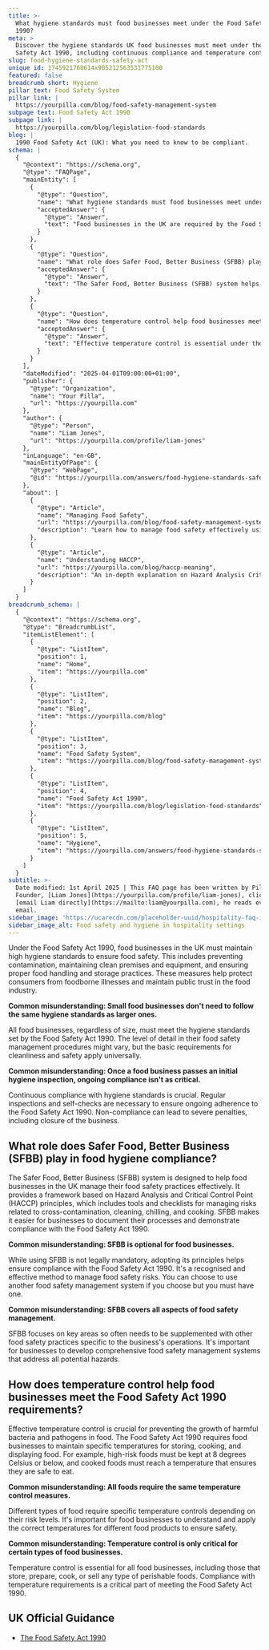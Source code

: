 ```yaml
---
title: >-
  What hygiene standards must food businesses meet under the Food Safety Act
  1990?
meta: >
  Discover the hygiene standards UK food businesses must meet under the Food
  Safety Act 1990, including continuous compliance and temperature control.
slug: food-hygiene-standards-safety-act
unique id: 1745921768614x905212563531775100
featured: false
breadcrumb short: Hygiene
pillar text: Food Safety System
pillar link: |
  https://yourpilla.com/blog/food-safety-management-system
subpage text: Food Safety Act 1990
subpage link: |
  https://yourpilla.com/blog/legislation-food-standards
blog: |
  1990 Food Safety Act (UK): What you need to know to be compliant.
schema: |
  {
    "@context": "https://schema.org",
    "@type": "FAQPage",
    "mainEntity": [
      {
        "@type": "Question",
        "name": "What hygiene standards must food businesses meet under the Food Safety Act 1990?",
        "acceptedAnswer": {
          "@type": "Answer",
          "text": "Food businesses in the UK are required by the Food Safety Act 1990 to maintain high hygiene standards, which include preventing contamination, maintaining clean premises and equipment, and ensuring proper food handling and storage practices. These measures are essential for protecting consumers from foodborne illnesses and maintaining public trust. Regular inspections and adherence to detailed food safety management procedures are critical for compliance."
        }
      },
      {
        "@type": "Question",
        "name": "What role does Safer Food, Better Business (SFBB) play in food hygiene compliance?",
        "acceptedAnswer": {
          "@type": "Answer",
          "text": "The Safer Food, Better Business (SFBB) system helps UK food businesses manage their safety practices by providing a framework based on HACCP principles. This includes tools and checklists for tackling risks such as cross-contamination, cleaning, chilling, and cooking. Using SFBB, although not mandatory, is recognized as an effective method to demonstrate compliance with the Food Safety Act 1990."
        }
      },
      {
        "@type": "Question",
        "name": "How does temperature control help food businesses meet the requirements of the Food Safety Act 1990?",
        "acceptedAnswer": {
          "@type": "Answer",
          "text": "Effective temperature control is essential under the Food Safety Act 1990 for the safety of food handling. Food businesses must maintain specific temperatures for storing, cooking, and displaying food to prevent the growth of harmful bacteria. Different types of food may have different temperature requirements based on their risk levels, and it is imperative that these guidelines are followed to ensure compliance and safety."
        }
      }
    ],
    "dateModified": "2025-04-01T09:00:00+01:00",
    "publisher": {
      "@type": "Organization",
      "name": "Your Pilla",
      "url": "https://yourpilla.com"
    },
    "author": {
      "@type": "Person",
      "name": "Liam Jones",
      "url": "https://yourpilla.com/profile/liam-jones"
    },
    "inLanguage": "en-GB",
    "mainEntityOfPage": {
      "@type": "WebPage",
      "@id": "https://yourpilla.com/answers/food-hygiene-standards-safety-act"
    },
    "about": [
      {
        "@type": "Article",
        "name": "Managing Food Safety",
        "url": "https://yourpilla.com/blog/food-safety-management-system",
        "description": "Learn how to manage food safety effectively using HACCP principles through Pilla's comprehensive food safety management system."
      },
      {
        "@type": "Article",
        "name": "Understanding HACCP",
        "url": "https://yourpilla.com/blog/haccp-meaning",
        "description": "An in-depth explanation on Hazard Analysis Critical Control Point (HACCP), a systematic preventive approach to food safety from biological, chemical, and physical hazards."
      }
    ]
  }
breadcrumb_schema: |
  {
    "@context": "https://schema.org",
    "@type": "BreadcrumbList",
    "itemListElement": [
      {
        "@type": "ListItem",
        "position": 1,
        "name": "Home",
        "item": "https://yourpilla.com"
      },
      {
        "@type": "ListItem",
        "position": 2,
        "name": "Blog",
        "item": "https://yourpilla.com/blog"
      },
      {
        "@type": "ListItem",
        "position": 3,
        "name": "Food Safety System",
        "item": "https://yourpilla.com/blog/food-safety-management-system"
      },
      {
        "@type": "ListItem",
        "position": 4,
        "name": "Food Safety Act 1990",
        "item": "https://yourpilla.com/blog/legislation-food-standards"
      },
      {
        "@type": "ListItem",
        "position": 5,
        "name": "Hygiene",
        "item": "https://yourpilla.com/answers/food-hygiene-standards-safety-act"
      }
    ]
  }
subtitle: >-
  Date modified: 1st April 2025 | This FAQ page has been written by Pilla
  Founder, [Liam Jones](https://yourpilla.com/profile/liam-jones), click to
  [email Liam directly](https://mailto:liam@yourpilla.com), he reads every
  email.
sidebar_image: 'https://ucarecdn.com/placeholder-uuid/hospitality-faq-image.jpg'
sidebar_image_alt: Food safety and hygiene in hospitality settings
---
```

Under the Food Safety Act 1990, food businesses in the UK must maintain high hygiene standards to ensure food safety. This includes preventing contamination, maintaining clean premises and equipment, and ensuring proper food handling and storage practices. These measures help protect consumers from foodborne illnesses and maintain public trust in the food industry.

**Common misunderstanding: Small food businesses don't need to follow the same hygiene standards as larger ones.**

All food businesses, regardless of size, must meet the hygiene standards set by the Food Safety Act 1990. The level of detail in their food safety management procedures might vary, but the basic requirements for cleanliness and safety apply universally.

**Common misunderstanding: Once a food business passes an initial hygiene inspection, ongoing compliance isn't as critical.**

Continuous compliance with hygiene standards is crucial. Regular inspections and self-checks are necessary to ensure ongoing adherence to the Food Safety Act 1990. Non-compliance can lead to severe penalties, including closure of the business.

## What role does Safer Food, Better Business (SFBB) play in food hygiene compliance?

The Safer Food, Better Business (SFBB) system is designed to help food businesses in the UK manage their food safety practices effectively. It provides a framework based on Hazard Analysis and Critical Control Point (HACCP) principles, which includes tools and checklists for managing risks related to cross-contamination, cleaning, chilling, and cooking. SFBB makes it easier for businesses to document their processes and demonstrate compliance with the Food Safety Act 1990.

**Common misunderstanding: SFBB is optional for food businesses.**

While using SFBB is not legally mandatory, adopting its principles helps ensure compliance with the Food Safety Act 1990. It's a recognised and effective method to manage food safety risks. You can choose to use another food safety management system if you choose but you must have one.

**Common misunderstanding: SFBB covers all aspects of food safety management.**

SFBB focuses on key areas so often needs to be supplemented with other food safety practices specific to the business's operations. It's important for businesses to develop comprehensive food safety management systems that address all potential hazards.

## How does temperature control help food businesses meet the Food Safety Act 1990 requirements?

Effective temperature control is crucial for preventing the growth of harmful bacteria and pathogens in food. The Food Safety Act 1990 requires food businesses to maintain specific temperatures for storing, cooking, and displaying food. For example, high-risk foods must be kept at 8 degrees Celsius or below, and cooked foods must reach a temperature that ensures they are safe to eat.

**Common misunderstanding: All foods require the same temperature control measures.**

Different types of food require specific temperature controls depending on their risk levels. It's important for food businesses to understand and apply the correct temperatures for different food products to ensure safety.

**Common misunderstanding: Temperature control is only critical for certain types of food businesses.**

Temperature control is essential for all food businesses, including those that store, prepare, cook, or sell any type of perishable foods. Compliance with temperature requirements is a critical part of meeting the Food Safety Act 1990.

## UK Official Guidance

-   [The Food Safety Act 1990](https://www.legislation.gov.uk/ukpga/1990/16/contents)
